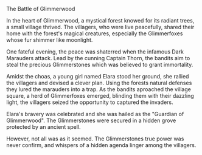 The Battle of Glimmerwood

In the heart of Glimmerwood, a mystical forest knowed for its radiant trees, a small village thrived.
The villagers, who were live peacefully, shared their home with the forest's magical creatures,
especially the Glimmerfoxes whose fur shimmer like moonlight.

One fateful evening, the peace was shaterred when the infamous Dark Marauders attack.
Lead by the cunning Captain Thorn, the bandits aim to steal the precious Glimmerstones which was believed to grant immortality.

Amidst the choas, a young girl named Elara stood her ground, she rallied the villagers and devised a clever plan.
Using the forests natural defenses they lured the marauders into a trap.
As the bandits aproached the village square, a herd of Glimmerfoxes emerged, blinding them with their dazzling light,
the villagers seized the opportunity to captured the invaders.

Elara's bravery was celebrated and she was hailed as the "Guardian of Glimmerwood".
The Glimmerstones were secured in a hidden grove protected by an ancient spell.

However, not all was as it seemed. The Glimmerstones true power was never confirm,
and whispers of a hidden agenda linger among the villagers.
